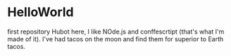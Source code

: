 # HelloWorld
first repository
Hubot here, I like NOde.js and conffescrtipt (that's what I'm made of it).
I've had tacos on the moon and find them for superior to Earth tacos.
